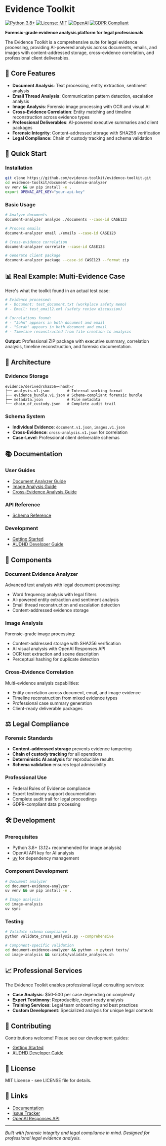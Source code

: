 # Evidence Toolkit

[![Python 3.8+](https://img.shields.io/badge/python-3.8+-blue.svg)](https://www.python.org/downloads/)
[![License: MIT](https://img.shields.io/badge/License-MIT-yellow.svg)](https://opensource.org/licenses/MIT)
[![OpenAI](https://img.shields.io/badge/Powered%20by-OpenAI-412991.svg)](https://openai.com/)
[![GDPR Compliant](https://img.shields.io/badge/GDPR-Compliant-green.svg)](#legal-compliance)

**Forensic-grade evidence analysis platform for legal professionals**

The Evidence Toolkit is a comprehensive suite for legal evidence processing, providing AI-powered analysis across documents, emails, and images with content-addressed storage, cross-evidence correlation, and professional client deliverables.

## 🎯 Core Features

- **Document Analysis**: Text processing, entity extraction, sentiment analysis
- **Email Thread Analysis**: Communication pattern detection, escalation analysis
- **Image Analysis**: Forensic image processing with OCR and visual AI
- **Cross-Evidence Correlation**: Entity matching and timeline reconstruction across evidence types
- **Professional Deliverables**: AI-powered executive summaries and client packages
- **Forensic Integrity**: Content-addressed storage with SHA256 verification
- **Legal Compliance**: Chain of custody tracking and schema validation

## 🚀 Quick Start

### Installation

```bash
git clone https://github.com/evidence-toolkit/evidence-toolkit.git
cd evidence-toolkit/document-evidence-analyzer
uv venv && uv pip install -e .
export OPENAI_API_KEY="your-api-key"
```

### Basic Usage

```bash
# Analyze documents
document-analyzer analyze ./documents --case-id CASE123

# Process emails
document-analyzer email ./emails --case-id CASE123

# Cross-evidence correlation
document-analyzer correlate --case-id CASE123

# Generate client package
document-analyzer package --case-id CASE123 --format zip
```

## 📊 Real Example: Multi-Evidence Case

Here's what the toolkit found in an actual test case:

```bash
# Evidence processed:
# - Document: test_document.txt (workplace safety memo)
# - Email: test_email2.eml (safety review discussion)

# Correlations found:
# - "John" appears in both document and email
# - "Sarah" appears in both document and email
# - Timeline reconstructed from file creation to analysis
```

**Output**: Professional ZIP package with executive summary, correlation analysis, timeline reconstruction, and forensic documentation.

## 📁 Architecture

### Evidence Storage
```
evidence/derived/sha256=<hash>/
├── analysis.v1.json        # Internal working format
├── evidence_bundle.v1.json # Schema-compliant forensic bundle
├── metadata.json           # File metadata
└── chain_of_custody.json   # Complete audit trail
```

### Schema System
- **Individual Evidence**: `document.v1.json`, `images.v1.json`
- **Cross-Evidence**: `cross-analysis.v1.json` for correlation
- **Case-Level**: Professional client deliverable schemas

## 📚 Documentation

### User Guides
- [Document Analyzer Guide](docs/user-guides/document-analyzer-guide.md)
- [Image Analysis Guide](docs/user-guides/image-analysis-guide.md)
- [Cross-Evidence Analysis Guide](docs/user-guides/cross-evidence-guide.md)

### API Reference
- [Schema Reference](docs/api/schema-reference.md)

### Development
- [Getting Started](docs/development/GETTING_STARTED.md)
- [AUDHD Developer Guide](docs/development/AUDHD_DEV_GUIDE.md)

## 🔧 Components

### Document Evidence Analyzer
Advanced text analysis with legal document processing:
- Word frequency analysis with legal filters
- AI-powered entity extraction and sentiment analysis
- Email thread reconstruction and escalation detection
- Content-addressed evidence storage

### Image Analysis
Forensic-grade image processing:
- Content-addressed storage with SHA256 verification
- AI visual analysis with OpenAI Responses API
- OCR text extraction and scene description
- Perceptual hashing for duplicate detection

### Cross-Evidence Correlation
Multi-evidence analysis capabilities:
- Entity correlation across document, email, and image evidence
- Timeline reconstruction from mixed evidence types
- Professional case summary generation
- Client-ready deliverable packages

## ⚖️ Legal Compliance

### Forensic Standards
- **Content-addressed storage** prevents evidence tampering
- **Chain of custody tracking** for all operations
- **Deterministic AI analysis** for reproducible results
- **Schema validation** ensures legal admissibility

### Professional Use
- Federal Rules of Evidence compliance
- Expert testimony support documentation
- Complete audit trail for legal proceedings
- GDPR-compliant data processing

## 🛠️ Development

### Prerequisites
- Python 3.8+ (3.12+ recommended for image analysis)
- OpenAI API key for AI analysis
- [uv](https://github.com/astral-sh/uv) for dependency management

### Component Development
```bash
# Document analyzer
cd document-evidence-analyzer
uv venv && uv pip install -e .

# Image analysis
cd image-analysis
uv sync
```

### Testing
```bash
# Validate schema compliance
python validate_cross_analysis.py --comprehensive

# Component-specific validation
cd document-evidence-analyzer && python -m pytest tests/
cd image-analysis && scripts/validate_analyses.sh
```

## 📈 Professional Services

The Evidence Toolkit enables professional legal consulting services:
- **Case Analysis**: $50-500 per case depending on complexity
- **Expert Testimony**: Reproducible, court-ready analysis
- **Training Services**: Legal team onboarding and best practices
- **Custom Development**: Specialized analysis for unique legal contexts

## 🤝 Contributing

Contributions welcome! Please see our development guides:
- [Getting Started](docs/development/GETTING_STARTED.md)
- [AUDHD Developer Guide](docs/development/AUDHD_DEV_GUIDE.md)

## 📄 License

MIT License - see LICENSE file for details.

## 🔗 Links

- [Documentation](docs/)
- [Issue Tracker](https://github.com/evidence-toolkit/evidence-toolkit/issues)
- [OpenAI Responses API](https://platform.openai.com/docs/guides/function-calling)

---

*Built with forensic integrity and legal compliance in mind. Designed for professional legal evidence analysis.*
